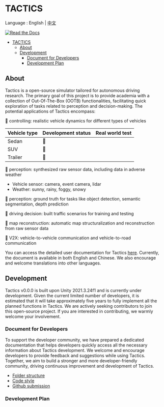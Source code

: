 # TACTICS

Language : English | [中文](./README.zh.md)

[![Read the Docs](https://readthedocs.org/projects/tactics/badge/?version=latest)](https://tactics.readthedocs.io/en/latest)

- [TACTICS](#tactics)
  - [About](#about)
  - [Development](#development)
    - [Document for Developers](#document-for-developers)
    - [Development Plan](#development-plan)

## About

Tactics is a open-source simulator tailored for autonomous driving research. The primary goal of this project is to provide academia with a collection of Out-Of-The-Box (OOTB) functionalities, facilitating quick exploration of tasks related to perception and decision-making. The potential applications of Tactics encompass:

:construction: controlling: realistic vehicle dynamics for different types of vehicles

| Vehicle type | Development status | Real world test |
| --- | --- | --- |
| Sedan | :construction: | |
| SUV | :construction: | |
| Trailer | :construction: | |

:construction: perception: synthesized raw sensor data, including data in adverse weather

- Vehicle sensor: camera, event camera, lidar
- Weather: sunny, rainy, foggy, snowy

:construction: perception: ground truth for tasks like object detection, semantic segmentation, depth prediction

:construction: driving decision: built traffic scenarios for training and testing

:beginner: map reconstruction: automatic map structuralization and reconstruction from raw sensor data

:beginner: V2X: vehicle-to-vehicle communication and vehicle-to-road communication

You can access the detailed user documentation for Tactics [here](https://tactics.readthedocs.io/en/latest/). Currently, the document is available in both English and Chinese. We also encourage and welcome translations into other languages.

## Development

Tactics v0.0.0 is built upon Unity 2021.3.24f1 and is currently under development. Given the current limited number of developers, it is estimated that it will take approximately five years to fully implement all the planned functions in Tactics. We are actively seeking contributors to join this open-source project. If you are interested in contributing, we warmly welcome your involvement.

### Document for Developers

To support the developer community, we have prepared a dedicated documentation that helps developers quickly access all the necessary information about Tactics development. We welcome and encourage developers to provide feedback and suggestions while using Tactics. Together, we aim to build a stronger and more developer-friendly community, driving continuous improvement and development of Tactics.

- [Folder structure](https://tactics.readthedocs.io/en/latest/developer/folder_structure/)
- [Code style](https://tactics.readthedocs.io/en/latest/developer/csharp_coding_style/)
- [Github submission](https://tactics.readthedocs.io/en/latest/developer/github_submission/)

### Development Plan
